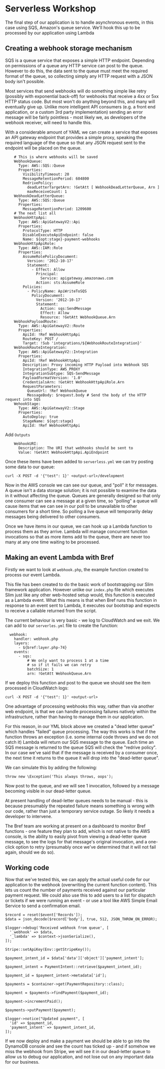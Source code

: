 # Serverless Workshop

The final step of our application is to handle asynchronous events, in this case using SQS, Amazon's queue service. We'll hook this up to be processed by our application using Lambda

## Creating a webhook storage mechanism

SQS is a queue service that exposes a simple HTTP endpoint. Depending
on permissions of a queue any HTTP service can post to the queue.
However to do this, the data sent to the queue must meet the
required format of the queue, so collecting simply any HTTP request
with a JSON body isn't possible.

Most services that send webhooks will do something simple like retry
(possibly with exponential back-off) for webhooks that receive a 4xx
or 5xx HTTP status code. But most won't do anything beyond this, and many
will eventually give up. Unlike more intelligent API consumers (e.g. a
front end application, or a custom 3rd party implementation) sending an
error message will be fairly pointless - most likely we, as developers
of the webhook receiver, will need to handle this.

With a considerable amount of YAML we can create a service that exposes
an API gateway endpoint that provides a simple proxy, speaking the
required language of the queue so that any JSON request sent to the
endpoint will be placed on the queue.

```
    # This is where webhooks will be saved
    WebhookQueue:
      Type: AWS::SQS::Queue
      Properties:
        VisibilityTimeout: 20
        MessageRetentionPeriod: 604800
        RedrivePolicy:
          deadLetterTargetArn: !GetAtt [ WebhookDeadLetterQueue, Arn ]
          maxReceiveCount: 1
    WebhookDeadLetterQueue:
      Type: AWS::SQS::Queue
      Properties:
        MessageRetentionPeriod: 1209600
    # The next list all
    WebhookHttpApi:
      Type: AWS::ApiGatewayV2::Api
      Properties:
        ProtocolType: HTTP
        DisableExecuteApiEndpoint: false
        Name: ${opt:stage}-payment-webhooks
    WebhookHttpApiRole:
      Type: AWS::IAM::Role
      Properties:
        AssumeRolePolicyDocument:
          Version: '2012-10-17'
          Statement:
            - Effect: Allow
              Principal:
                Service: apigateway.amazonaws.com
              Action: sts:AssumeRole
        Policies:
          - PolicyName: ApiWriteToSQS
            PolicyDocument:
              Version: '2012-10-17'
              Statement:
                Action: sqs:SendMessage
                Effect: Allow
                Resource: !GetAtt WebhookQueue.Arn
    WebhookPayloadRoute:
      Type: AWS::ApiGatewayV2::Route
      Properties:
        ApiId: !Ref WebhookHttpApi
        RouteKey: POST /
        Target: !Sub 'integrations/${WebhookRouteIntegration}'
    WebhookRouteIntegration:
      Type: AWS::ApiGatewayV2::Integration
      Properties:
        ApiId: !Ref WebhookHttpApi
        Description: Proxy incoming HTTP Payload into Webhook SQS
        IntegrationType: AWS_PROXY
        IntegrationSubtype: SQS-SendMessage
        PayloadFormatVersion: '1.0'
        CredentialsArn: !GetAtt WebhookHttpApiRole.Arn
        RequestParameters:
          QueueUrl: !Ref WebhookQueue
          MessageBody: $request.body # Send the body of the HTTP request into SQS
    WehookStage:
      Type: AWS::ApiGatewayV2::Stage
      Properties:
        AutoDeploy: true
        StageName: ${opt:stage}
        ApiId: !Ref WebhookHttpApi
```

Add `Outputs`

```
    WebhookURI:
      Description: The URI that webhooks should be sent to
      Value: !GetAtt WebhookHttpApi.ApiEndpoint
```

Once these items have been added to `serverless.yml` we can try posting
some data to our queue:

```
curl -X POST -d '{"test": 1}' <output-url>/development
```

Now in the AWS console we can see our queue, and "poll" it for messages.
A queue isn't a data storage solution; it is not possible to examine the
data in it without affecting the queue. Queues are generally designed so
that only one consumer can see a message at a given time, so "polling" a
queue will cause items that we can see in our poll to be unavailable to
other consumers for a short time. So polling a live queue will
temporarily delay messages being delivered to other consumers.

Once we have items in our queue, we can hook up a Lambda function to
process them as they arrive. Lambda will manage concurrent function
invocations so that as more items add to the queue, there are never
too many at any one time waiting to be processed.

## Making an event Lambda with Bref

Firstly we want to look at `webhook.php`, the example function created
to process our event Lambda.

This file has been created to do the basic work of bootstrapping our Slim
framework application. However unlike our `index.php` file which executes
Slim just like any other web-hosted setup would, this function is
executed as a Lambda event. What this means is that when Bref runs this
function in response to an event sent to Lambda, it executes our
bootstrap and expects to receive a callable returned from the script.

The current behaviour is very basic - we log to CloudWatch and we exit.
We can add to our `serverles.yml` file to create the function:

```
  webhook:
    handler: webhook.php
    layers:
      - ${bref:layer.php-74}
    events:
      - sqs:
          # We only want to process 1 at a time
          # so if it fails we can retry
          batchSize: 1
          arn: !GetAtt WebhookQueue.Arn
```

If we deploy this function and post to the queue we should see the item
processed in CloudWatch logs:

```
curl -X POST -d '{"test": 1}' <output-url>
```

One advantage of processing webhooks this way, rather than via another
web endpoint, is that we can handle processing failures natively within
the infrastructure, rather than having to manage them in our application.

For this reason, in our YML block above we created a "dead letter queue"
which handles "failed" queue processing. The way this works is that if
the function throws an exception (i.e. some internal code throws and we
do not catch it) Lambda will return our SQS message to the queue. Each
time an SQS message is returned to the queue SQS will check the "redrive
policy". In our case we've said that if the message is received by a
consumer once, the next time it returns to the queue it will drop into
the "dead-letter queue".

We can simulate this by adding the following:

```
throw new \Exception('This always throws, oops');
```

Now post to the queue, and we will see 1 invocation, followed by a
message becoming visible in our dead-letter queue.

At present handling of dead-letter queues needs to be manual - this is
because presumably the repeated failure means something is wrong with our
code, rather than just a temporary service outage. So likely it needs a
developer to intervene.

The Bref team are working at present on a dashboard to monitor Bref
functions - one feature they plan to add, which is not native to the AWS
console, is the ability to easily pivot from viewing a dead-letter queue
message, to see the logs for that message's original invocation, and a
one-click option to retry (presumably once we've determined that it will
not fail again, should we do so).

## Working code

Now that we've tested this, we can apply the actual useful code for our
application to the webhook (overwriting the current function content).
This lets us count the number of payments received against our
particular payment request. We could also use this to add users to a
list for dispatch or tickets if we were running an event - or use a tool
like AWS Simple Email Service to send a confirmation email.

```
$record = reset($event['Records']);
$data = json_decode($record['body'], true, 512, JSON_THROW_ON_ERROR);

$logger->debug('Received webhook from queue', [
  '_webhook' => $data,
  '_lambda' => $context->jsonSerialize(),
]);

Stripe::setApiKey(Env::getStripeKey());

$payment_intent_id = $data['data']['object']['payment_intent'];

$payment_intent = PaymentIntent::retrieve($payment_intent_id);

$payment_id = $payment_intent->metadata['id'];

$payments = $container->get(PaymentRepository::class);

$payment = $payments->findPayment($payment_id);

$payment->incrementPaid();

$payments->putPayment($payment);

$logger->notice("Updated payment", [
  'id' => $payment_id,
  'payment_intent' => $payment_intent_id,
]);
```

If we now deploy and make a payment we should be able to go into the
DynamoDB console and see the count has ticked up - and if somehow we miss
the webhook from Stripe,
we will see it in our dead-letter queue to allow us to debug our application,
and not lose out on any important data for our business.
